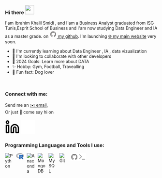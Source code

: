 ### Hi there <img src="https://c.tenor.com/Wx9IEmZZXSoAAAAi/hi.gif" width="30px" height="30px">

I'am Ibrahim Khalil Smidi , and I'am a Business Analyst graduated from ISG Tunis,Esprit School of Business and I'am now studying Data Engineer and IA as a master grade.<!---a Master&apos;s student in Digital Marketing at the&nbsp;🏛&nbsp;Higher Institute Of Management Of Tunis.--> <!--I am a Photographer, Video Editor and Front-End Developer. You can find some of my work--> <!---on [<img alt="Codepen" width="24px" src="./img/codepen.svg" /> my codepen](https://codepen.io/houssem-lachtar) and of course, here--> on [<img alt="Github" width="24px" src="./img/github.svg" /> my github](https://github.com/Ibrahim-Smidi). I&apos;m launching [🌐 my main website](#) very soon. 

- 🌱 I&apos;m currently learning about Data Engineer , IA , data vizualization
- 👯 I&apos;m looking to collaborate with other developers
- 🥅 2024 Goals: Learn more about DATA
- ✨ Hobby: Gym, Football, Travealling
- 🐾 Fun fact: Dog lover 
<br />

### Connect with me:

Send me an [✉️ email](mailto:smidibrahim@gmail.com),<br> Or just 💬&nbsp;come say hi on<br><br>
[![Linkedin](./img/linkedin-light.svg)](https://www.linkedin.com/in/smidi-ibrahim-khalil-488369a6/#gh-light-mode-only)
[![Linkedin](./img/linkedin-dark.svg)](https://www.linkedin.com/in/smidi-ibrahim-khalil-488369a6/#gh-dark-mode-only)


### Programming Languages and Tools I use: <br />


<img align="left" alt="Python" width="26px" src="https://cdn.jsdelivr.net/gh/devicons/devicon/icons/python/python-original.svg" style="padding-right:10px;" />
<img align="left" alt="R" width="26px" src="./img/R.svg" style="padding-right:10px;" />
<img align="left" alt="Anaconda" width="26px" src="https://cdn.jsdelivr.net/gh/devicons/devicon/icons/anaconda/anaconda-original.svg" style="padding-right:10px;" />
<img align="left" alt="MongoDB" width="26px" src="https://cdn.jsdelivr.net/gh/devicons/devicon/icons/mongodb/mongodb-original.svg" style="padding-right:10px;" />
<img align="left" alt="MySQL" width="26px" src="https://cdn.jsdelivr.net/gh/devicons/devicon/icons/mysql/mysql-original.svg" style="padding-right:10px;" />
<img align="left" alt="Git" width="26px" src="https://cdn.jsdelivr.net/gh/devicons/devicon/icons/git/git-original.svg" style="padding-right:10px;" />
<img align="left" alt="Github" width="26px" src="./img/github.svg" />
<img align="left" alt="Terminal" width="26px" src="./img/terminal.svg" />

<!--<br />
<br />
<br />

<table align="center">
      <tr>
        <td width="100%" align="center">
          <a href="https://personal-projects-inky.vercel.app">View Latest Projects</a>
        </td>
      </tr>
 </table> -->
